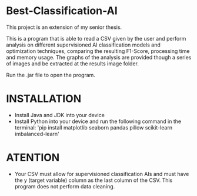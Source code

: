 # Best-Classification-AI
This project is an extension of my senior thesis.

This is a program that is able to read a CSV given by the user and perform analysis on different supervisioned AI classification models and optimization techniques, comparing the resulting F1-Score, processing time and memory usage.
The graphs of the analysis are provided though a series of images and be extracted at the results image folder.

Run the .jar file to open the program.

# INSTALLATION
- Install Java and JDK into your device
- Install Python into your device and run the following command in the terminal: 'pip install matplotlib seaborn pandas pillow scikit-learn imbalanced-learn'

# ATENTION
- Your CSV must allow for supervisioned classification AIs and must have the y (target variable) column as the last column of the CSV. This program does not perform data cleaning.

